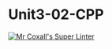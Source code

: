 # Unit3-02-CPP
[![Mr Coxall's Super Linter](https://github.com/ICS3U-C-Programming-GustavI/Unit3-02-CPP/workflows/Mr%20Coxall's%20Super%20Linter/badge.svg)](https://github.com/ICS3U-C-Programming-GustavI/Unit3-02-CPP/actions/)
